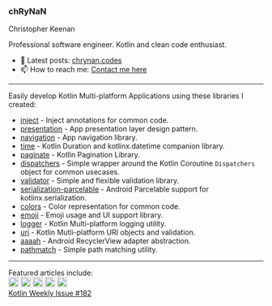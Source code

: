 ### chRyNaN
Christopher Keenan <br/>

Professional software engineer. Kotlin and clean code enthusiast.

- 📰 Latest posts: [chrynan.codes](https://chrynan.codes)
- 📫 How to reach me: [Contact me here](https://chrynan.codes/contact/)

---

Easily develop Kotlin Multi-platform Applications using these libraries I created:
* [inject](https://github.com/chRyNaN/inject) - Inject annotations for common code.
* [presentation](https://github.com/chRyNaN/presentation) - App presentation layer design pattern.
* [navigation](https://github.com/chRyNaN/navigation) - App navigation library.
* [time](https://github.com/chRyNaN/time) - Kotlin Duration and kotlinx.datetime companion library.
* [paginate](https://github.com/chRyNaN/paginate) - Kotlin Pagination Library.
* [dispatchers](https://github.com/chRyNaN/dispatchers) - Simple wrapper around the Kotlin Coroutine `Dispatchers` object for common usecases.
* [validator](https://github.com/chRyNaN/validator) - Simple and flexible validation library.
* [serialization-parcelable](https://github.com/chRyNaN/serialization-parcelable) - Android Parcelable support for kotlinx.serialization.
* [colors](https://github.com/chRyNaN/colors) - Color representation for common code.
* [emoji](https://github.com/chRyNaN/emoji) - Emoji usage and UI support library.
* [logger](https://github.com/chRyNaN/logger) - Kotlin Multi-platform logging utility.
* [uri](https://github.com/chRyNaN/uri) - Kotlin Mutli-platform URI objects and validation.
* [aaaah](https://github.com/chRyNaN/aaaah) - Android RecyclerView adapter abstraction.
* [pathmatch](https://github.com/chRyNaN/pathmatch) - Simple path matching utility.

---

Featured articles include:
<br/>
<a title="Android Weekly Issue 450" href="https://androidweekly.net/issues/issue-450"><img alt="Badge" src="https://androidweekly.net/issues/issue-450/badge" height="20px"></img></a>
<a title="Android Weekly Issue 431" href="https://androidweekly.net/issues/issue-431"><img alt="Badge" src="https://androidweekly.net/issues/issue-431/badge" height="20px"></img></a>
<a title="Android Weekly Issue 401" href="https://androidweekly.net/issues/issue-401"><img alt="Badge" src="https://androidweekly.net/issues/issue-401/badge" height="20px"></img></a>
<a title="Android Weekly Issue 398" href="https://androidweekly.net/issues/issue-398"><img alt="Badge" src="https://androidweekly.net/issues/issue-398/badge" height="20px"></img></a>
<a title="Android Weekly Issue 396" href="https://androidweekly.net/issues/issue-396"><img alt="Badge" src="https://androidweekly.net/issues/issue-396/badge" height="20px"></img></a> <br/>
<a title="Kotlin Weekly Issue 182" href="https://mailchi.mp/kotlinweekly/kotlin-weekly-182">Kotlin Weekly Issue #182</a>
